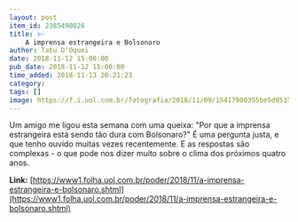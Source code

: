 ```yaml
---
layout: post
item_id: 2385490826
title: >-
    A imprensa estrangeira e Bolsonaro
author: Tatu D'Oquei
date: 2018-11-12 15:00:00
pub_date: 2018-11-12 15:00:00
time_added: 2018-11-13 20:21:23
category: 
tags: []
image: https://f.i.uol.com.br/fotografia/2018/11/09/15417900355be5d95359c3c_1541790035_3x2_rt.jpg
---
```


Um amigo me ligou esta semana com uma queixa: "Por que a imprensa estrangeira está sendo tão dura com Bolsonaro?" É uma pergunta justa, e que tenho ouvido muitas vezes recentemente. E as respostas são complexas - o que pode nos dizer muito sobre o clima dos próximos quatro anos.

**Link:** [https://www1.folha.uol.com.br/poder/2018/11/a-imprensa-estrangeira-e-bolsonaro.shtml](https://www1.folha.uol.com.br/poder/2018/11/a-imprensa-estrangeira-e-bolsonaro.shtml)

